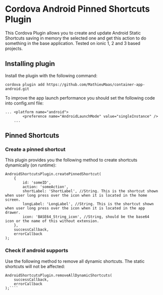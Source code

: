 # Cordova Android Pinned Shortcuts Plugin

This Cordova Plugin allows you to create and update Android Static Shortcuts saving in memory the selected one and get this action to do something in the base application. Tested on ionic 1, 2 and 3 based projects.

## Installing plugin

Install the plugin with the following command:

````
cordova plugin add https://github.com/MathieuMaas/container-app-android.git
````

To improve the app launch performance you should set the following code into config.xml file:

````
... <platform name="android">
        <preference name="AndroidLaunchMode" value="singleInstance" />
    ...
````

## Pinned Shortcuts

### Create a pinned shortcut

This plugin provides you the following method to create shortcuts dynamically (on runtime):

````
AndroidShortcutsPlugin.createPinnedShortcut(
    {
        id: 'someID',
        action: 'someAction',
        shortLabel: 'ShortLabel', //String. This is the shortcut shown when user long press over the icon when it is located in the home screen.
        longLabel: 'LongLabel', //String. This is the shortcut shown when user long press over the icon when it is located in the app drawer.
        icon: 'BASE64_String_icon', //String, should be the base64 icon or the name of this without extension. 
    },
    successCallback,
    errorCallback
);
````

### Check if android supports

Use the following method to remove all dynamic shortcuts. The static shortcuts will not be affected:

````
AndroidShortcutsPlugin.removeAllDynamicShortcuts(
    successCallback,
    errorCallback
);````

